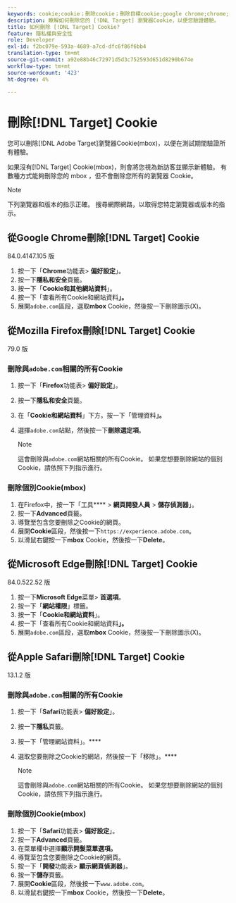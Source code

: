 ```yaml
---
keywords: cookie;cookie；刪除cookie；刪除目標cookie;google chrome;chrome;mozilla firefox;microsoft edge;safari
description: 瞭解如何刪除您的 [!DNL Target] 瀏覽器Cookie，以便您驗證體驗。
title: 如何刪除 [!DNL Target] Cookie?
feature: 隱私權與安全性
role: Developer
exl-id: f2bc079e-593a-4689-a7cd-dfc6f86f6bb4
translation-type: tm+mt
source-git-commit: a92e88b46c72971d5d3c752593d651d8290b674e
workflow-type: tm+mt
source-wordcount: '423'
ht-degree: 4%

---
```


# 刪除[!DNL Target] Cookie

您可以刪除[!DNL Adobe Target]瀏覽器Cookie(mbox)，以便在測試期間驗證所有體驗。

如果沒有[!DNL Target] Cookie(mbox)，則會將您視為新訪客並顯示新體驗。 有數種方式能夠刪除您的 mbox ，但不會刪除您所有的瀏覽器 Cookie。

>[!NOTE]
>
>下列瀏覽器和版本的指示正確。 搜尋網際網路，以取得您特定瀏覽器或版本的指示。

## 從Google Chrome刪除[!DNL Target] Cookie

84.0.4147.105 版

1. 按一下「**Chrome**&#x200B;功能表> **偏好設定**」。
1. 按一下&#x200B;**隱私和安全**&#x200B;頁籤。
1. 按一下「**Cookie和其他網站資料**」。
1. 按一下「查看所有Cookie和網站資料&#x200B;**」。**
1. 展開`adobe.com`區段，選取&#x200B;**mbox** Cookie，然後按一下刪除圖示(X)。

## 從Mozilla Firefox刪除[!DNL Target] Cookie

79.0 版

### 刪除與`adobe.com`相關的所有Cookie

1. 按一下「**Firefox**&#x200B;功能表> **偏好設定**」。
1. 按一下&#x200B;**隱私和安全**&#x200B;頁籤。
1. 在「**Cookie和網站資料**」下方，按一下「管理資料&#x200B;**」。**
1. 選擇`adobe.com`站點，然後按一下&#x200B;**刪除選定項**。

   >[!NOTE]
   >
   >這會刪除與`adobe.com`網站相關的所有Cookie。 如果您想要刪除網站的個別Cookie，請依照下列指示進行。

### 刪除個別Cookie(mbox)

1. 在Firefox中，按一下「工具&#x200B;**** > **網頁開發人員** > **儲存偵測器**」。
1. 按一下&#x200B;**Advanced**&#x200B;頁籤。
1. 導覽至包含您要刪除之Cookie的網頁。
1. 展開&#x200B;**Cookie**&#x200B;區段，然後按一下`https://experience.adobe.com`。
1. 以滑鼠右鍵按一下&#x200B;**mbox** Cookie，然後按一下&#x200B;**Delete**。

## 從Microsoft Edge刪除[!DNL Target] Cookie

84.0.522.52 版

1. 按一下&#x200B;**Microsoft Edge**&#x200B;菜單> **首選項**。
1. 按一下「**網站權限**」標籤。
1. 按一下「**Cookie和網站資料**」。
1. 按一下「查看所有Cookie和網站資料&#x200B;**」。**
1. 展開`adobe.com`區段，選取&#x200B;**mbox** Cookie，然後按一下刪除圖示(X)。

## 從Apple Safari刪除[!DNL Target] Cookie

13.1.2 版

### 刪除與`adobe.com`相關的所有Cookie

1. 按一下「**Safari**&#x200B;功能表> **偏好設定**」。
1. 按一下&#x200B;**隱私**&#x200B;頁籤。
1. 按一下「管理網站資料」。****
1. 選取您要刪除之Cookie的網站，然後按一下「移除」。****

   >[!NOTE]
   >
   >這會刪除與`adobe.com`網站相關的所有Cookie。 如果您想要刪除網站的個別Cookie，請依照下列指示進行。

### 刪除個別Cookie(mbox)

1. 按一下「**Safari**&#x200B;功能表> **偏好設定**」。
1. 按一下&#x200B;**Advanced**&#x200B;頁籤。
1. 在菜單欄中選擇&#x200B;**顯示開髮菜單選項。**
1. 導覽至包含您要刪除之Cookie的網頁。
1. 按一下「**開發**&#x200B;功能表> **顯示網頁偵測器**」。
1. 按一下&#x200B;**儲存**&#x200B;頁籤。
1. 展開&#x200B;**Cookie**&#x200B;區段，然後按一下`www.adobe.com`。
1. 以滑鼠右鍵按一下&#x200B;**mbox** Cookie，然後按一下&#x200B;**Delete**。
